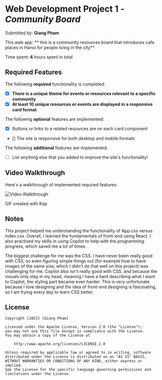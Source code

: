 # Web Development Project 1 - *Community Board*

Submitted by: **Giang Pham**

This web app: ** this is a community resources board that introduces cafe places in Hanoi for people living in the city**

Time spent: **4** hours spent in total

## Required Features

The following **required** functionality is completed:

- [x] **There is a unique theme for events or resources relevant to a specific community**
- [x] **At least 10 unique resources or events are displayed in a responsive card format**

The following **optional** features are implemented:

- [x] Buttons or links to a related resources are on each card component
- [] The site is responsive for both desktop and mobile formats

The following **additional** features are implemented:

* [ ] List anything else that you added to improve the site's functionality!

## Video Walkthrough

Here's a walkthrough of implemented required features:

<img src='http://i.imgur.com/link/to/your/gif/file.gif' title='Video Walkthrough' width='' alt='Video Walkthrough' />

<!-- Replace this with whatever GIF tool you used! -->
GIF created with Kap
<!-- Recommended tools:
[Kap](https://getkap.co/) for macOS
[ScreenToGif](https://www.screentogif.com/) for Windows
[peek](https://github.com/phw/peek) for Linux. -->

## Notes

This project helped me understanding the functionality of App.css versus index.css. Overall, I learned the fundamentals of front-end using React. I also practised my skills in using Copilot to help with the programming progress, which saved me a lot of times. 

The biggest challenge for me was the CSS. I have never been really good with CSS, so even figuring simple things out (for example how to have images of the same size, which I didn't do that well on this project) was challenging for me. Copilot also isn't really good with CSS, and because the visuals only stay in my head, meaning I have a hard describing what I want to Copilot, the styling part became even harder. This is very unfortunate because I love designing and the idea of front-end designing is fascinating, so I am trying every day to learn CSS better. 

## License

    Copyright [2023] [Giang Pham]

    Licensed under the Apache License, Version 2.0 (the "License");
    you may not use this file except in compliance with the License.
    You may obtain a copy of the License at

        http://www.apache.org/licenses/LICENSE-2.0

    Unless required by applicable law or agreed to in writing, software
    distributed under the License is distributed on an "AS IS" BASIS,
    WITHOUT WARRANTIES OR CONDITIONS OF ANY KIND, either express or implied.
    See the License for the specific language governing permissions and
    limitations under the License.
